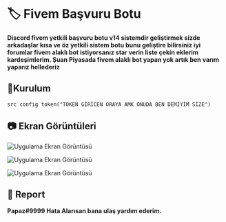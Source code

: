 # 🏷 **Fivem Başvuru Botu**


**Discord fivem yetkili başvuru botu v14 sistemdir geliştirmek sizde arkadaşlar kısa ve öz yetkili sistem botu bunu geliştire bilirsiniz iyi forumlar fivem alaklı bot istiyorsanız star verin liste çekin eklerim kardeşimlerim.
Şuan Piyasada fivem alaklı bot yapan yok artık ben varım yaparız hellederiz**

## 🔧**Kurulum**
```src config token("TOKEN GİRİCEN ORAYA AMK ONUDA BEN DEMİYİM SİZE")```

## 📷 Ekran Görüntüleri

![Uygulama Ekran Görüntüsü](https://media.discordapp.net/attachments/1087534967497695352/1100931163285094460/Ekran_goruntusu_2023-04-27_024410.png?width=349&height=111)

![Uygulama Ekran Görüntüsü](https://media.discordapp.net/attachments/1087534967497695352/1100931163578716170/Ekran_goruntusu_2023-04-27_024418.png?width=507&height=198)

![Uygulama Ekran Görüntüsü](https://media.discordapp.net/attachments/1087534967497695352/1100931163025059870/Ekran_goruntusu_2023-04-27_024433.png?width=370&height=96)


## 🔱 **Report**
**Papaz#9999 Hata Alarısan bana ulaş yardım ederim.**
